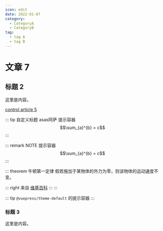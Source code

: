 ```yaml
---
icon: edit
date: 2022-01-07
category:
  - CategoryA
  - CategoryB
tag:
  - tag A
  - tag B
---
```


# 文章 7

## 标题 2

这里是内容。

[control article 5](../control/article5.md)

::: tip 自定义标题 asas阿萨
提示容器
$$\sum_{a}^{b} = c$$
:::

::: remark NOTE
提示容器
$$\sum_{a}^{b} = c$$
:::

::: theorem 牛顿第一定律
假若施加于某物体的外力为零，则该物体的运动速度不变。

::: right
来自 [维基百科](https://zh.wikipedia.org/wiki/%E7%89%9B%E9%A1%BF%E8%BF%90%E5%8A%A8%E5%AE%9A%E5%BE%8B)
:::
:::

::: tip
`@vuepress/theme-default` 的提示容器
:::


### 标题 3

这里是内容。
